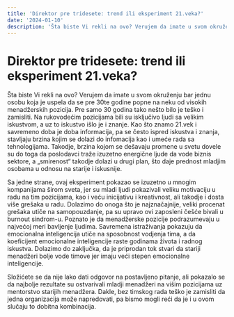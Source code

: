 ```yaml
---
title: 'Direktor pre tridesete: trend ili eksperiment 21.veka?'
date: '2024-01-10'
description: 'Šta biste Vi rekli na ovo? Verujem da imate u svom okruženju bar jednu osobu koja je uspela da se pre 30te godine popne na neku od visokih menadžerskih pozicija.'
---
```


# Direktor pre tridesete: trend ili eksperiment 21.veka?

Šta biste Vi rekli na ovo? Verujem da imate u svom okruženju bar jednu osobu koja je uspela da se pre 30te godine popne na neku od visokih menadžerskih pozicija. Pre samo 30 godina tako nešto bilo je teško i zamisliti. Na rukovodećim pozicijama bili su isključivo ljudi sa velikim iskustvom, a uz to iskustvo išlo je i znanje. Kao što znamo 21.vek i savremeno doba je doba informacija, pa se često ispred iskustva i znanja, stavljaju brzina kojim se dolazi do infomacija kao i umeće rada sa tehnologijama. Takodje, brzina kojom se dešavaju promene u svetu dovele su do toga da poslodavci traže izuzetno energične ljude da vode biznis sektore, a „smirenost“ takodje dolazi u drugi plan, što daje prednost mladjim osobama u odnosu na starije i iskusnije.

Sa jedne strane, ovaj eksperiment pokazao se izuzetno u mnogim kompanijama širom sveta, jer su mladi ljudi pokazivali veliku motivaciju u radu na tim pozicijama, kao i veću inicijativu i kreativnost, ali takodje i dosta više grešaka u radu. Dolazimo do onoga što je najznačajnije, veliki procenat grešaka utiče na samopouzdanje, pa su upravo ovi zaposleni češće bivali u burnout sindrom-u. Poznato je da menadžerske pozicije podrazumevaju u najvećoj meri bavljenje ljudima. Savremena istraživanja pokazuju da emocionalna inteligencija utiče na sposobnost vodjenja tima, a da koeficijent emocionalne inteligencije raste godinama života i radnog iskustva. Dolazimo do zaključka, da je priprodan tok stvari da stariji menadžeri bolje vode timove jer imaju veći stepen emocionalne inteligencije.

Složićete se da nije lako dati odgovor na postavljeno pitanje, ali pokazalo se da najbolje rezultate su ostvarivali mladji menadžeri na višim pozicijama uz mentorstvo starijih menadžera. Dakle, bez timskog rada teško je zamisliti da jedna organizacija može napredovati, pa bismo mogli reći da je i u ovom slučaju to dobitna kombinacija.
